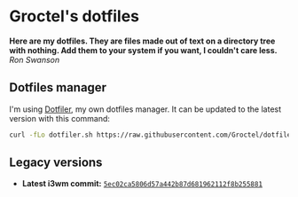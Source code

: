 Groctel's dotfiles
==================

**Here are my dotfiles.
They are files made out of text on a directory tree with nothing.
Add them to your system if you want, I couldn't care less.**
*Ron Swanson*

Dotfiles manager
----------------

I'm using [Dotfiler](https://github.com/Groctel/dotfiles-manager), my own dotfiles manager.
It can be updated to the latest version with this command:

```sh
curl -fLo dotfiler.sh https://raw.githubusercontent.com/Groctel/dotfiles-manager/main/dotfiler.sh
```

Legacy versions
---------------

- **Latest i3wm commit:** [`5ec02ca5806d57a442b87d681962112f8b255881`](5ec02ca5806d57a442b87d681962112f8b255881)
